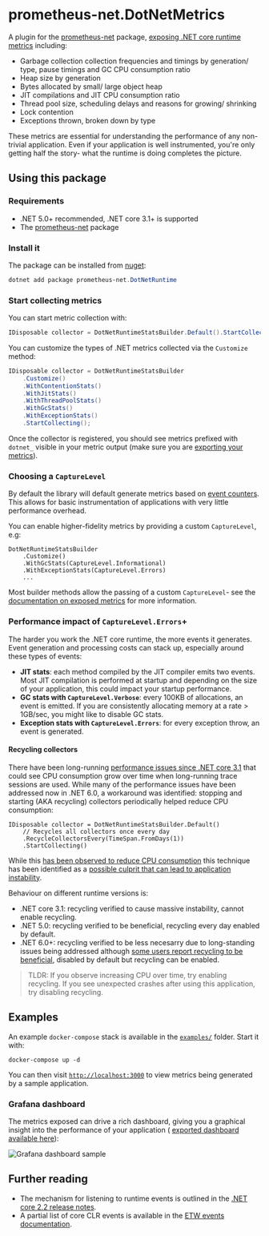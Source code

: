 # prometheus-net.DotNetMetrics
A plugin for the [prometheus-net](https://github.com/prometheus-net/prometheus-net) package, [exposing .NET core runtime metrics](docs/metrics-exposed.md) including:
- Garbage collection collection frequencies and timings by generation/ type, pause timings and GC CPU consumption ratio
- Heap size by generation
- Bytes allocated by small/ large object heap
- JIT compilations and JIT CPU consumption ratio
- Thread pool size, scheduling delays and reasons for growing/ shrinking
- Lock contention
- Exceptions thrown, broken down by type

These metrics are essential for understanding the performance of any non-trivial application. Even if your application is well instrumented, you're only getting half the story- what the runtime is doing completes the picture.

## Using this package
### Requirements
- .NET 5.0+ recommended, .NET core 3.1+ is supported 
- The [prometheus-net](https://github.com/prometheus-net/prometheus-net) package

### Install it
The package can be installed from [nuget](https://www.nuget.org/packages/prometheus-net.DotNetRuntime):
```powershell
dotnet add package prometheus-net.DotNetRuntime
```

### Start collecting metrics
You can start metric collection with:
```csharp
IDisposable collector = DotNetRuntimeStatsBuilder.Default().StartCollecting()
```

You can customize the types of .NET metrics collected via the `Customize` method:
```csharp
IDisposable collector = DotNetRuntimeStatsBuilder
	.Customize()
	.WithContentionStats()
	.WithJitStats()
	.WithThreadPoolStats()
	.WithGcStats()
	.WithExceptionStats()
	.StartCollecting();
```

Once the collector is registered, you should see metrics prefixed with `dotnet_` visible in your metric output (make sure you are [exporting your metrics](https://github.com/prometheus-net/prometheus-net#http-handler)).

### Choosing a `CaptureLevel`
By default the library will default generate metrics based on [event counters](https://docs.microsoft.com/en-us/dotnet/core/diagnostics/event-counters). This allows for basic instrumentation of applications with very little performance overhead. 

You can enable higher-fidelity metrics by providing a custom `CaptureLevel`, e.g:
```
DotNetRuntimeStatsBuilder
	.Customize()
	.WithGcStats(CaptureLevel.Informational)
	.WithExceptionStats(CaptureLevel.Errors)
	...
```

Most builder methods allow the passing of a custom `CaptureLevel`- see the [documentation on exposed metrics](docs/metrics-exposed.md) for more information.

### Performance impact of `CaptureLevel.Errors`+
The harder you work the .NET core runtime, the more events it generates. Event generation and processing costs can stack up, especially around these types of events:
- **JIT stats**: each method compiled by the JIT compiler emits two events. Most JIT compilation is performed at startup and depending on the size of your application, this could impact your startup performance.
- **GC stats with `CaptureLevel.Verbose`**: every 100KB of allocations, an event is emitted. If you are consistently allocating memory at a rate > 1GB/sec, you might like to disable GC stats.
- **Exception stats with `CaptureLevel.Errors`**: for every exception throw, an event is generated.

#### Recycling collectors
There have been long-running [performance issues since .NET core 3.1](https://github.com/dotnet/runtime/issues/43985#issuecomment-800629516) that could see CPU consumption grow over time when long-running trace sessions are used. 
While many of the performance issues have been addressed now in .NET 6.0, a workaround was identified: stopping and starting (AKA recycling) collectors periodically helped reduce CPU consumption:
```
IDisposable collector = DotNetRuntimeStatsBuilder.Default()
	// Recycles all collectors once every day
	.RecycleCollectorsEvery(TimeSpan.FromDays(1))
	.StartCollecting()
```

While this [has been observed to reduce CPU consumption](https://github.com/djluck/prometheus-net.DotNetRuntime/issues/6#issuecomment-784540220) this technique has been identified as a [possible culprit that can lead
to application instability](https://github.com/djluck/prometheus-net.DotNetRuntime/issues/72). 

Behaviour on different runtime versions is:
- .NET core 3.1: recycling verified to cause massive instability, cannot enable recycling.
- .NET 5.0: recycling verified to be beneficial, recycling every day enabled by default.
- .NET 6.0+: recycling verified to be less necesarry due to long-standing issues being addressed although [some users report recycling to be beneficial](https://github.com/djluck/prometheus-net.DotNetRuntime/pull/73#issuecomment-1308558226), 
  disabled by default but recycling can be enabled.
  
> TLDR: If you observe increasing CPU over time, try enabling recycling. If you see unexpected crashes after using this application, try disabling recycling.


## Examples
An example `docker-compose` stack is available in the [`examples/`](examples/) folder. Start it with:

```
docker-compose up -d
```

You can then visit [`http://localhost:3000`](http://localhost:3000) to view metrics being generated by a sample application.

### Grafana dashboard
The metrics exposed can drive a rich dashboard, giving you a graphical insight into the performance of your application ( [exported dashboard available here](examples/grafana/provisioning/dashboards/NET_runtime_metrics_dashboard.json)):

![Grafana dashboard sample](docs/grafana-example.PNG)

## Further reading 
- The mechanism for listening to runtime events is outlined in the [.NET core 2.2 release notes](https://docs.microsoft.com/en-us/dotnet/core/whats-new/dotnet-core-2-2#core).
- A partial list of core CLR events is available in the [ETW events documentation](https://docs.microsoft.com/en-us/dotnet/framework/performance/clr-etw-events).